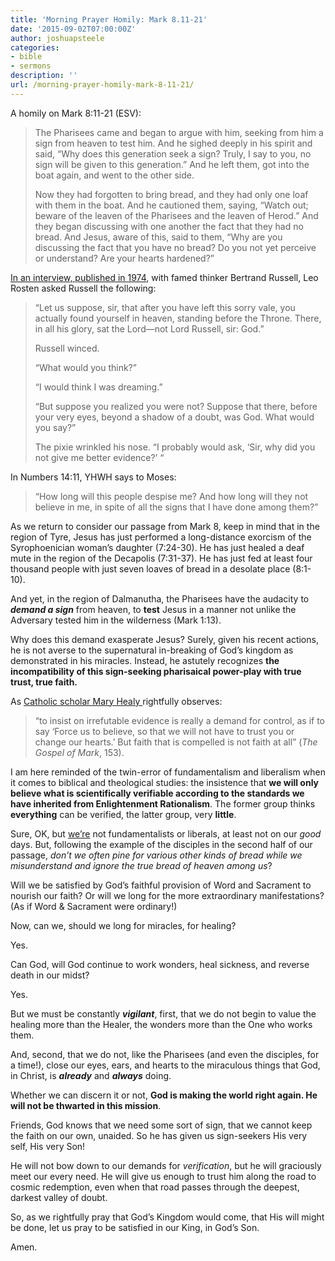 ```yaml
---
title: 'Morning Prayer Homily: Mark 8.11-21'
date: '2015-09-02T07:00:00Z'
author: joshuapsteele
categories:
- bible
- sermons
description: ''
url: /morning-prayer-homily-mark-8-11-21/
---
```

A homily on Mark 8:11-21 (ESV):

> The Pharisees came and began to argue with him, seeking from him a sign from heaven to test him. And he sighed deeply in his spirit and said, “Why does this generation seek a sign? Truly, I say to you, no sign will be given to this generation.” And he left them, got into the boat again, and went to the other side.
> 
> Now they had forgotten to bring bread, and they had only one loaf with them in the boat. And he cautioned them, saying, “Watch out; beware of the leaven of the Pharisees and the leaven of Herod.” And they began discussing with one another the fact that they had no bread. And Jesus, aware of this, said to them, “Why are you discussing the fact that you have no bread? Do you not yet perceive or understand? Are your hearts hardened?”

[In an interview, published in 1974](http://www.unz.org/Pub/SaturdayRev-1974feb23-00025), with famed thinker Bertrand Russell, Leo Rosten asked Russell the following:

> “Let us suppose, sir, that after you have left this sorry vale, you actually found yourself in heaven, standing before the Throne. There, in all his glory, sat the Lord—not Lord Russell, sir: God.”
> 
> Russell winced.
> 
> “What would you think?”
> 
> “I would think I was dreaming.”
> 
> “But suppose you realized you were not? Suppose that there, before your very eyes, beyond a shadow of a doubt, was God. What would you say?”
> 
> The pixie wrinkled his nose. “I probably would ask, ‘Sir, why did you not give me better evidence?’ “

In Numbers 14:11, YHWH says to Moses:

> “How long will this people despise me? And how long will they not believe in me, in spite of all the signs that I have done among them?”

As we return to consider our passage from Mark 8, keep in mind that in the region of Tyre, Jesus has just performed a long-distance exorcism of the Syrophoenician woman’s daughter (7:24-30). He has just healed a deaf mute in the region of the Decapolis (7:31-37). He has just fed at least four thousand people with just seven loaves of bread in a desolate place (8:1-10).

And yet, in the region of Dalmanutha, the Pharisees have the audacity to ***demand a sign*** from heaven, to **test** Jesus in a manner not unlike the Adversary tested him in the wilderness (Mark 1:13).

Why does this demand exasperate Jesus? Surely, given his recent actions, he is not averse to the supernatural in-breaking of God’s kingdom as demonstrated in his miracles. Instead, he astutely recognizes **the incompatibility of this sign-seeking pharisaical power-play with true trust, true faith.**

As [Catholic scholar Mary Healy ](http://www.catholiccommentaryonsacredscripture.com/volumes-authors/mary-healy/)rightfully observes:

> “to insist on irrefutable evidence is really a demand for control, as if to say ‘Force us to believe, so that we will not have to trust you or change our hearts.’ But faith that is compelled is not faith at all” (*The Gospel of Mark*, 153).

I am here reminded of the twin-error of fundamentalism and liberalism when it comes to biblical and theological studies: the insistence that **we will only believe what is scientifically verifiable according to the standards we have inherited from Enlightenment Rationalism**. The former group thinks **everything** can be verified, the latter group, very **little**.

Sure, OK, but <u>we’re</u> not fundamentalists or liberals, at least not on our *good* days. But, following the example of the disciples in the second half of our passage, *don’t we often pine for various other kinds of bread while we misunderstand and ignore the true bread of heaven among us*?

Will we be satisfied by God’s faithful provision of Word and Sacrament to nourish our faith? Or will we long for the more extraordinary manifestations? (As if Word &amp; Sacrament were ordinary!)

Now, can we, should we long for miracles, for healing?

Yes.

Can God, will God continue to work wonders, heal sickness, and reverse death in our midst?

Yes.

But we must be constantly ***vigilant***, first, that we do not begin to value the healing more than the Healer, the wonders more than the One who works them.

And, second, that we do not, like the Pharisees (and even the disciples, for a time!), close our eyes, ears, and hearts to the miraculous things that God, in Christ, is ***already*** and ***always*** doing.

Whether we can discern it or not, **God is making the world right again. He will not be thwarted in this mission**.

Friends, God knows that we need some sort of sign, that we cannot keep the faith on our own, unaided. So he has given us sign-seekers His very self, His very Son!

He will not bow down to our demands for *verification*, but he will graciously meet our every need. He will give us enough to trust him along the road to cosmic redemption, even when that road passes through the deepest, darkest valley of doubt.

So, as we rightfully pray that God’s Kingdom would come, that His will might be done, let us pray to be satisfied in our King, in God’s Son.

Amen.
